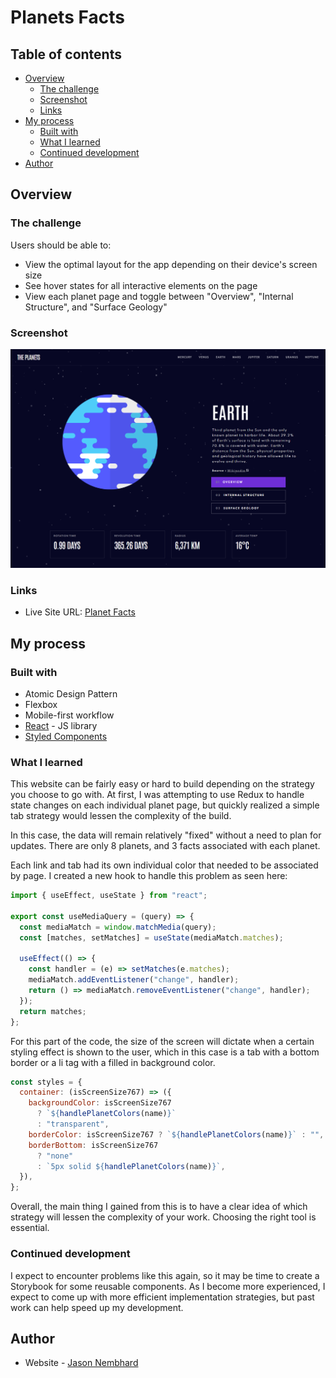 # Planets Facts

## Table of contents

- [Overview](#overview)
  - [The challenge](#the-challenge)
  - [Screenshot](#screenshot)
  - [Links](#links)
- [My process](#my-process)
  - [Built with](#built-with)
  - [What I learned](#what-i-learned)
  - [Continued development](#continued-development)
- [Author](#author)

## Overview

### The challenge

Users should be able to:

- View the optimal layout for the app depending on their device's screen size
- See hover states for all interactive elements on the page
- View each planet page and toggle between "Overview", "Internal Structure", and "Surface Geology"

### Screenshot

![Solar System](./public/solar-system-solution.png)

### Links

- Live Site URL: [Planet Facts](https://planetfacts.vercel.app/)

## My process

### Built with

- Atomic Design Pattern
- Flexbox
- Mobile-first workflow
- [React](https://reactjs.org/) - JS library
- [Styled Components](https://styled-components.com/)

### What I learned

This website can be fairly easy or hard to build depending on the strategy you choose to go with. At first, I was attempting to use Redux to handle state changes on each individual planet page, but quickly realized a simple tab strategy would lessen the complexity of the build.

In this case, the data will remain relatively "fixed" without a need to plan for updates. There are only 8 planets, and 3 facts associated with each planet.

Each link and tab had its own individual color that needed to be associated by page. I created a new hook to handle this problem as seen here:

```js
import { useEffect, useState } from "react";

export const useMediaQuery = (query) => {
  const mediaMatch = window.matchMedia(query);
  const [matches, setMatches] = useState(mediaMatch.matches);

  useEffect(() => {
    const handler = (e) => setMatches(e.matches);
    mediaMatch.addEventListener("change", handler);
    return () => mediaMatch.removeEventListener("change", handler);
  });
  return matches;
};
```

For this part of the code, the size of the screen will dictate when a certain styling effect is shown to the user, which in this case is a tab with a bottom border or a li tag with a filled in background color.

```js
const styles = {
  container: (isScreenSize767) => ({
    backgroundColor: isScreenSize767
      ? `${handlePlanetColors(name)}`
      : "transparent",
    borderColor: isScreenSize767 ? `${handlePlanetColors(name)}` : "",
    borderBottom: isScreenSize767
      ? "none"
      : `5px solid ${handlePlanetColors(name)}`,
  }),
};
```

Overall, the main thing I gained from this is to have a clear idea of which strategy will lessen the complexity of your work. Choosing the right tool is essential.

### Continued development

I expect to encounter problems like this again, so it may be time to create a Storybook for some reusable components. As I become more experienced, I expect to come up with more efficient implementation strategies, but past work can help speed up my development.

## Author

- Website - [Jason Nembhard](https://www.jasonnembhard.com)

